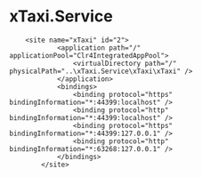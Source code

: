 # xTaxi.Service
 
		<site name="xTaxi" id="2">
                <application path="/" applicationPool="Clr4IntegratedAppPool">
                    <virtualDirectory path="/" physicalPath="..\xTaxi.Service\xTaxi\xTaxi" />
                </application>
                <bindings>
                    <binding protocol="https" bindingInformation="*:44399:localhost" />
                    <binding protocol="http" bindingInformation="*:44399:localhost" />
                    <binding protocol="https" bindingInformation="*:44399:127.0.0.1" />
                    <binding protocol="http" bindingInformation="*:63268:127.0.0.1" />
                </bindings>
            </site>            